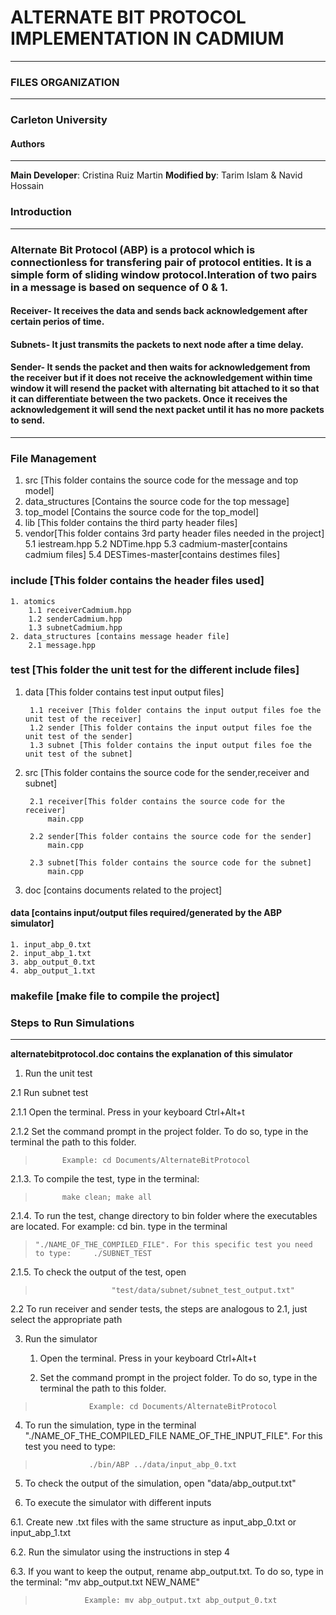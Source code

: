 # **ALTERNATE BIT PROTOCOL IMPLEMENTATION IN CADMIUM**
---
### FILES ORGANIZATION
---
### Carleton University
#### Authors
---
**Main Developer**: Cristina Ruiz Martin
**Modified by**: Tarim Islam & Navid Hossain
### Introduction
---
### Alternate Bit Protocol (ABP) is a protocol which is connectionless for transfering pair of protocol entities. It is a simple form of sliding window protocol.Interation of two pairs in a message is based on sequence of 0 & 1. 
#### **Receiver**- It receives the data and sends back acknowledgement after certain perios of time.
#### **Subnets**- It just transmits the packets to next node after a time delay.
#### **Sender**-  It sends the packet and then waits for acknowledgement from the receiver but if it does not receive the acknowledgement within time window it will resend the packet with alternating bit attached to it so that it can differentiate between the two packets. Once it receives the acknowledgement it will send the next packet until it has no more packets to send.
---
### File Management
1. src [This folder contains the source code for the message and top model]
2. data_structures [Contains the source code for the top message]
3. top_model [Contains the source code for the top_model]
4. lib [This folder contains the third party header files]
5. vendor[This folder contains 3rd party header files needed in the project]
   5.1 iestream.hpp
   5.2 NDTime.hpp
   5.3 cadmium-master[contains cadmium files]
   5.4 DESTimes-master[contains destimes files]
	
### include [This folder contains the header files used]
	1. atomics
		1.1 receiverCadmium.hpp
		1.2 senderCadmium.hpp
		1.3 subnetCadmium.hpp
	2. data_structures [contains message header file]
		2.1 message.hpp
		
### test [This folder the unit test for the different include files]
1. data [This folder contains test input output files]
		
		1.1 receiver [This folder contains the input output files foe the unit test of the receiver]
		1.2 sender [This folder contains the input output files foe the unit test of the sender]
		1.3 subnet [This folder contains the input output files foe the unit test of the subnet]
		
2. src [This folder contains the source code for the sender,receiver and subnet]
		
		2.1 receiver[This folder contains the source code for the receiver]
			main.cpp
			
		2.2 sender[This folder contains the source code for the sender]
			main.cpp
			
		2.3 subnet[This folder contains the source code for the subnet]
			main.cpp
			
3. doc [contains documents related to the project]

#### data [contains input/output files required/generated by the ABP simulator]
	1. input_abp_0.txt
	2. input_abp_1.txt
	3. abp_output_0.txt
	4. abp_output_1.txt
### makefile [make file to compile the project]
	
### Steps to Run Simulations
---
**alternatebitprotocol.doc contains the explanation of this simulator**
       
 1. Run the unit test
       
2.1  Run subnet test

 2.1.1 Open the terminal. Press in your keyboard Ctrl+Alt+t
 
 2.1.2 Set the command prompt in the project folder. To do so, type in the terminal the path to this folder.
>			Example: cd Documents/AlternateBitProtocol

 2.1.3. To compile the test, type in the terminal:
>			make clean; make all

 2.1.4. To run the test, change directory to bin folder where the executables are located. For example: cd bin. type in the terminal                        
>     "./NAME_OF_THE_COMPILED_FILE". For this specific test you need to type:     ./SUBNET_TEST

 2.1.5.  To check the output of the test, open               
>                      "test/data/subnet/subnet_test_output.txt"

2.2  To run receiver and sender tests, the steps are analogous to 2.1, just select the appropriate path

3. Run the simulator
   1. Open the terminal. Press in your keyboard Ctrl+Alt+t
   
   2. Set the command prompt in the project folder. To do so, type in the terminal the path to this folder.
>		          Example: cd Documents/AlternateBitProtocol
4. To run the simulation, type in the terminal "./NAME_OF_THE_COMPILED_FILE NAME_OF_THE_INPUT_FILE". For this test you need to type:
>	              ./bin/ABP ../data/input_abp_0.txt

5. To check the output of the simulation, open  "data/abp_output.txt"

6. To execute the simulator with different inputs

 6.1. Create new .txt files with the same structure as input_abp_0.txt or input_abp_1.txt
 
 6.2. Run the simulator using the instructions in step 4
 
 6.3. If you want to keep the output, rename abp_output.txt. To do so, type in the terminal: "mv abp_output.txt NEW_NAME"
>		         Example: mv abp_output.txt abp_output_0.txt

